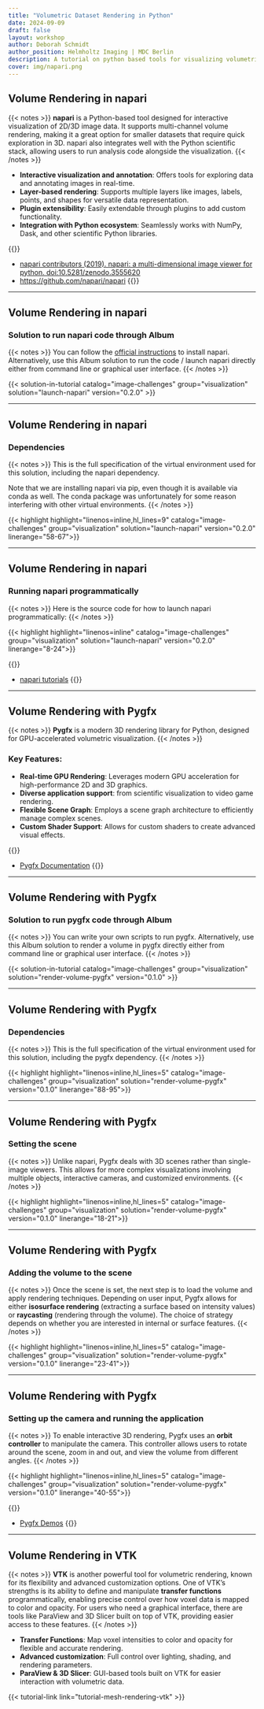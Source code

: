 ```yaml
---
title: "Volumetric Dataset Rendering in Python"
date: 2024-09-09
draft: false
layout: workshop
author: Deborah Schmidt
author_position: Helmholtz Imaging | MDC Berlin
description: A tutorial on python based tools for visualizing volumetric datasets in 3D, including napari, Pygfx, and VTK.
cover: img/napari.png
---
```


## Volume Rendering in napari

{{< notes >}}
**napari** is a Python-based tool designed for interactive visualization of 2D/3D image data. It supports 
multi-channel volume rendering, making it a great option for smaller datasets that require quick exploration in 3D. napari also integrates well with the Python scientific stack, allowing users to run analysis code alongside the visualization.
{{< /notes >}}

- **Interactive visualization and annotation**: Offers tools for exploring data and annotating images in real-time.
- **Layer-based rendering**: Supports multiple layers like images, labels, points, and shapes for versatile data representation.
- **Plugin extensibility**: Easily extendable through plugins to add custom functionality.
- **Integration with Python ecosystem**: Seamlessly works with NumPy, Dask, and other scientific Python libraries.

{{<citations>}}
- [napari contributors (2019). napari: a multi-dimensional image viewer for python. doi:10.5281/zenodo.3555620](https://zenodo.org/record/3555620)
- https://github.com/napari/napari
{{</citations>}}

---

## Volume Rendering in napari
### Solution to run napari code through Album

{{< notes >}}
You can follow the [official instructions](https://napari.org/stable/tutorials/fundamentals/installation.html) to 
install napari. Alternatively, use this Album solution to run the code / launch napari directly either from command 
line or graphical user interface.
{{< /notes >}}

{{< solution-in-tutorial catalog="image-challenges" group="visualization" solution="launch-napari" version="0.2.0" >}}

---

## Volume Rendering in napari
### Dependencies

{{< notes >}}
This is the full specification of the virtual environment used for this solution, including the napari dependency.

Note that we are installing napari via pip, even though it is available via conda as well. The conda package was 
unfortunately for some reason interfering with other virtual environments.
{{< /notes >}}


{{< highlight highlight="linenos=inline,hl_lines=9" catalog="image-challenges" group="visualization" 
solution="launch-napari" version="0.2.0"  linerange="58-67">}}

---

## Volume Rendering in napari
### Running napari programmatically

{{< notes >}}
Here is the source code for how to launch napari programmatically:
{{< /notes >}}

{{< highlight highlight="linenos=inline" catalog="image-challenges" group="visualization" 
solution="launch-napari" version="0.2.0"  linerange="8-24">}}

{{<citations>}}
- [napari tutorials](https://napari.org/stable/tutorials/)
{{</citations>}}

---

## Volume Rendering with Pygfx

{{< notes >}}
**Pygfx** is a modern 3D rendering library for Python, designed for GPU-accelerated volumetric 
visualization.
{{< /notes >}}

### Key Features:
- **Real-time GPU Rendering**: Leverages modern GPU acceleration for high-performance 2D and 3D graphics.
- **Diverse application support**: from scientific visualization to video game rendering.
- **Flexible Scene Graph**: Employs a scene graph architecture to efficiently manage complex scenes.
- **Custom Shader Support**: Allows for custom shaders to create advanced visual effects.

{{<citations>}}
- [Pygfx Documentation](https://pygfx.org/)
{{</citations>}}

---

## Volume Rendering with Pygfx
### Solution to run pygfx code through Album

{{< notes >}}
You can write your own scripts to run pygfx. Alternatively, use this Album solution to render a volume in pygfx 
directly either from command line or graphical user interface.
{{< /notes >}}

{{< solution-in-tutorial catalog="image-challenges" group="visualization" solution="render-volume-pygfx" version="0.1.0" >}}

---

## Volume Rendering with Pygfx
### Dependencies

{{< notes >}}
This is the full specification of the virtual environment used for this solution, including the pygfx dependency.
{{< /notes >}}

{{< highlight highlight="linenos=inline,hl_lines=5" catalog="image-challenges" group="visualization" 
solution="render-volume-pygfx" version="0.1.0"  linerange="88-95">}}

---

## Volume Rendering with Pygfx
### Setting the scene

{{< notes >}}
Unlike napari, Pygfx deals with 3D scenes rather than single-image viewers. This allows for more complex visualizations involving multiple objects, interactive cameras, and customized environments.
{{< /notes >}}

{{< highlight highlight="linenos=inline,hl_lines=5" catalog="image-challenges" group="visualization" 
solution="render-volume-pygfx" version="0.1.0"  linerange="18-21">}}

---

## Volume Rendering with Pygfx
### Adding the volume to the scene

{{< notes >}}
Once the scene is set, the next step is to load the volume and apply rendering techniques. Depending on user input, Pygfx allows for either **isosurface rendering** (extracting a surface based on intensity values) or **raycasting** (rendering through the volume). The choice of strategy depends on whether you are interested in internal or surface features.
{{< /notes >}}

{{< highlight highlight="linenos=inline,hl_lines=5" catalog="image-challenges" group="visualization" 
solution="render-volume-pygfx" version="0.1.0"  linerange="23-41">}}

---

## Volume Rendering with Pygfx
### Setting up the camera and running the application

{{< notes >}}
To enable interactive 3D rendering, Pygfx uses an **orbit controller** to manipulate the camera. This controller allows users to rotate around the scene, zoom in and out, and view the volume from different angles.
{{< /notes >}}

{{< highlight highlight="linenos=inline,hl_lines=5" catalog="image-challenges" group="visualization" 
solution="render-volume-pygfx" version="0.1.0"  linerange="40-55">}}

{{<citations>}}
- [Pygfx Demos](https://docs.pygfx.org/stable/_gallery/index.html#feature-demos)
{{</citations>}}

---

## Volume Rendering in VTK

{{< notes >}}
**VTK** is another powerful tool for volumetric rendering, known for its flexibility and advanced customization options. One of VTK’s strengths is its ability to define and manipulate **transfer functions** programmatically, enabling precise control over how voxel data is mapped to color and opacity. For users who need a graphical interface, there are tools like ParaView and 3D Slicer built on top of VTK, providing easier access to these features.
{{< /notes >}}

- **Transfer Functions**: Map voxel intensities to color and opacity for flexible and accurate rendering.
- **Advanced customization**: Full control over lighting, shading, and rendering parameters.
- **ParaView & 3D Slicer**: GUI-based tools built on VTK for easier interaction with volumetric data.

{{< tutorial-link link="tutorial-mesh-rendering-vtk" >}}
